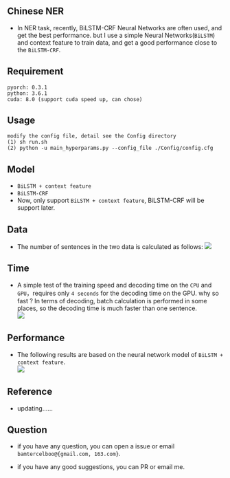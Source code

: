 
## Chinese NER  ##
- In NER task, recently, BiLSTM-CRF Neural Networks are often used, and get the best performance. but I use a simple Neural Networks(`BiLSTM`) and context feature to train data, and get a good performance close to the `BiLSTM-CRF`.

## Requirement ##

	pyorch: 0.3.1
	python: 3.6.1
	cuda: 8.0 (support cuda speed up, can chose)

## Usage ##
	modify the config file, detail see the Config directory
	(1)	sh run.sh
	(2)	python -u main_hyperparams.py --config_file ./Config/config.cfg 

## Model ##

- `BiLSTM + context feature`  
- `BiLSTM-CRF`
- Now, only support `BiLSTM + context feature`, BiLSTM-CRF will be support later.

## Data ##

- The number of sentences in the two data is calculated as follows:
![](https://i.imgur.com/5BgPews.jpg)

## Time ##

- A simple test of the training speed and decoding time on the `CPU` and `GPU`，requires only `4 seconds` for the decoding time on the GPU. why so fast ?  In terms of decoding, batch calculation is performed in some places, so the decoding time is much faster than one sentence.  
![](https://i.imgur.com/RjaG80A.jpg)

## Performance ##

- The following results are based on the neural network model of `BiLSTM + context feature`.  
![](https://i.imgur.com/mG3JyuC.jpg)

## Reference ##

- updating......

## Question ##

- if you have any question, you can open a issue or email `bamtercelboo@{gmail.com, 163.com}`.

- if you have any good suggestions, you can PR or email me.
